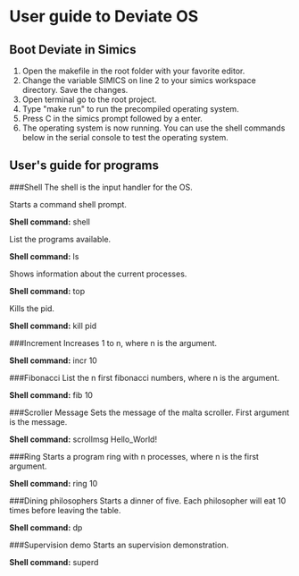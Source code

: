 # User guide to Deviate OS

## Boot Deviate in Simics

1. Open the makefile in the root folder with your favorite editor. 
2. Change the variable SIMICS on line 2 to your simics workspace directory. Save the changes.
3. Open terminal go to the root project.
4. Type "make run" to run the precompiled operating system.
5. Press C in the simics prompt followed by a enter.
6. The operating system is now running. You can use the shell commands below in the serial console to test the operating system.

## User's guide for programs

###Shell
The shell is the input handler for the OS.

Starts a command shell prompt.
 
__Shell command:__ shell

List the programs available.

__Shell command:__ ls

Shows information about the current processes.

__Shell command:__ top

Kills the pid.

__Shell command:__ kill pid

###Increment
Increases 1 to n, where n is the argument.

__Shell command:__ incr 10

###Fibonacci
List the n first fibonacci numbers, where n is the argument.

__Shell command:__ fib 10

###Scroller Message
Sets the message of the malta scroller. First argument is the message.

__Shell command:__ scrollmsg Hello_World!

###Ring
Starts a program ring with n processes, where n is the first argument.

__Shell command:__ ring 10

###Dining philosophers
Starts a dinner of five. Each philosopher will eat 10 times before leaving the table.

__Shell command:__ dp

###Supervision demo
Starts an supervision demonstration. 

__Shell command:__ superd
